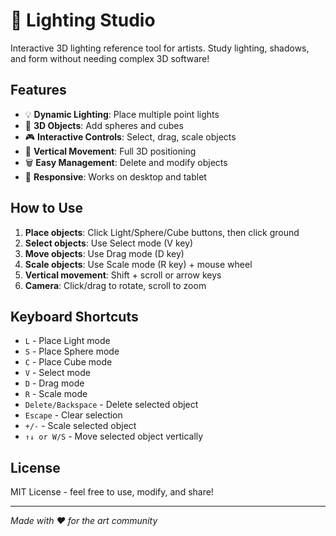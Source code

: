 # 🎨 Lighting Studio

Interactive 3D lighting reference tool for artists. Study lighting, shadows, and form without needing complex 3D software!

## Features

- 💡 **Dynamic Lighting**: Place multiple point lights
- 📐 **3D Objects**: Add spheres and cubes 
- 🎮 **Interactive Controls**: Select, drag, scale objects
- 📏 **Vertical Movement**: Full 3D positioning
- 🗑️ **Easy Management**: Delete and modify objects
- 📱 **Responsive**: Works on desktop and tablet

## How to Use

1. **Place objects**: Click Light/Sphere/Cube buttons, then click ground
2. **Select objects**: Use Select mode (V key)
3. **Move objects**: Use Drag mode (D key) 
4. **Scale objects**: Use Scale mode (R key) + mouse wheel
5. **Vertical movement**: Shift + scroll or arrow keys
6. **Camera**: Click/drag to rotate, scroll to zoom

## Keyboard Shortcuts

- `L` - Place Light mode
- `S` - Place Sphere mode  
- `C` - Place Cube mode
- `V` - Select mode
- `D` - Drag mode
- `R` - Scale mode
- `Delete/Backspace` - Delete selected object
- `Escape` - Clear selection
- `+/-` - Scale selected object
- `↑↓ or W/S` - Move selected object vertically

## License

MIT License - feel free to use, modify, and share!

---

*Made with ❤️ for the art community*
